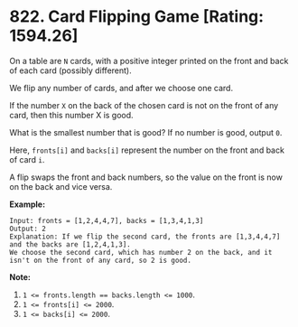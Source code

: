 # 822. Card Flipping Game [Rating: 1594.26]

On a table are `N` cards, with a positive integer printed on the front and back of each card (possibly different).

We flip any number of cards, and after we choose one card. 

If the number `X` on the back of the chosen card is not on the front of any card, then this number X is good.

What is the smallest number that is good? If no number is good, output `0`.

Here, `fronts[i]` and `backs[i]` represent the number on the front and back of card `i`. 

A flip swaps the front and back numbers, so the value on the front is now on the back and vice versa.

**Example:**

```
Input: fronts = [1,2,4,4,7], backs = [1,3,4,1,3]
Output: 2
Explanation: If we flip the second card, the fronts are [1,3,4,4,7] and the backs are [1,2,4,1,3].
We choose the second card, which has number 2 on the back, and it isn't on the front of any card, so 2 is good.
```

 

**Note:**

1. `1 <= fronts.length == backs.length <= 1000`.
2. `1 <= fronts[i] <= 2000`.
3. `1 <= backs[i] <= 2000`.